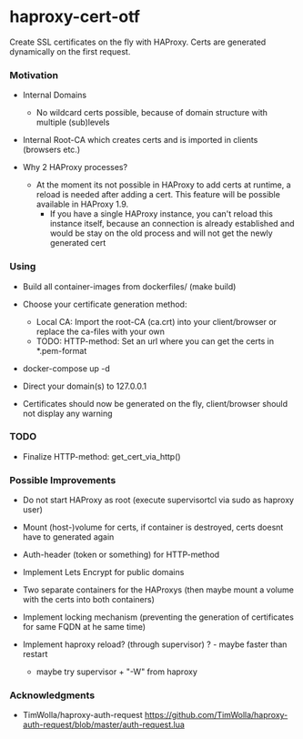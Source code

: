 # haproxy-cert-otf

Create SSL certificates on the fly with HAProxy. Certs are generated dynamically on the first request.

### Motivation

- Internal Domains
    - No wildcard certs possible, because of domain structure with multiple (sub)levels

- Internal Root-CA which creates certs and is imported in clients (browsers etc.) 

- Why 2 HAProxy processes?
  - At the moment its not possible in HAProxy to add certs at runtime, a reload is needed after adding a cert. This feature will be possible available in HAProxy 1.9.
    - If you have a single HAProxy instance, you can't reload this instance itself, because an connection is already established and would be stay on the old process and will not get the newly generated cert

### Using

- Build all container-images from dockerfiles/ (make build)

- Choose your certificate generation method:
   - Local CA: Import the root-CA (ca.crt) into your client/browser or replace the ca-files with your own
   - TODO: HTTP-method: Set an url where you can get the certs in *.pem-format

- docker-compose up -d

- Direct your domain(s) to 127.0.0.1

- Certificates should now be generated on the fly, client/browser should not display any warning

### TODO

- Finalize HTTP-method: get_cert_via_http()

### Possible Improvements

- Do not start HAProxy as root (execute supervisortcl via sudo as haproxy user)

- Mount (host-)volume for certs, if container is destroyed, certs doesnt have to generated again

- Auth-header (token or something) for HTTP-method

- Implement Lets Encrypt for public domains

- Two separate containers for the HAProxys (then maybe mount a volume with the certs into both containers)

- Implement locking mechanism (preventing the generation of certificates for same FQDN at he same time)

- Implement haproxy reload? (through supervisor) ? - maybe faster than restart
     - maybe try supervisor + "-W" from haproxy

### Acknowledgments

- TimWolla/haproxy-auth-request https://github.com/TimWolla/haproxy-auth-request/blob/master/auth-request.lua

